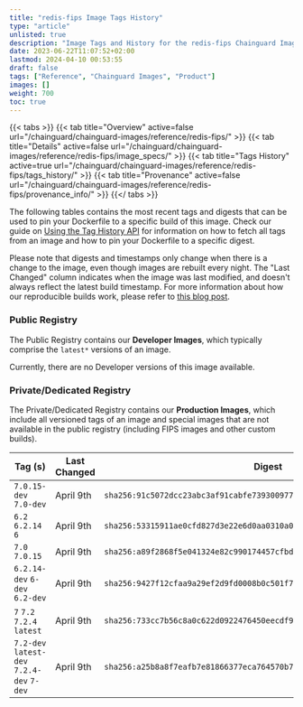 ```yaml
---
title: "redis-fips Image Tags History"
type: "article"
unlisted: true
description: "Image Tags and History for the redis-fips Chainguard Image"
date: 2023-06-22T11:07:52+02:00
lastmod: 2024-04-10 00:53:55
draft: false
tags: ["Reference", "Chainguard Images", "Product"]
images: []
weight: 700
toc: true
---
```


{{< tabs >}}
{{< tab title="Overview" active=false url="/chainguard/chainguard-images/reference/redis-fips/" >}}
{{< tab title="Details" active=false url="/chainguard/chainguard-images/reference/redis-fips/image_specs/" >}}
{{< tab title="Tags History" active=true url="/chainguard/chainguard-images/reference/redis-fips/tags_history/" >}}
{{< tab title="Provenance" active=false url="/chainguard/chainguard-images/reference/redis-fips/provenance_info/" >}}
{{</ tabs >}}

The following tables contains the most recent tags and digests that can be used to pin your Dockerfile to a specific build of this image. Check our guide on [Using the Tag History API](/chainguard/chainguard-images/using-the-tag-history-api/) for information on how to fetch all tags from an image and how to pin your Dockerfile to a specific digest.

Please note that digests and timestamps only change when there is a change to the image, even though images are rebuilt every night. The "Last Changed" column indicates when the image was last modified, and doesn't always reflect the latest build timestamp. For more information about how our reproducible builds work, please refer to [this blog post](https://www.chainguard.dev/unchained/reproducing-chainguards-reproducible-image-builds).

### Public Registry
The Public Registry contains our **Developer Images**, which typically comprise the `latest*` versions of an image.

Currently, there are no Developer versions of this image available.

### Private/Dedicated Registry
The Private/Dedicated Registry contains our **Production Images**, which include all versioned tags of an image and special images that are not available in the public registry (including FIPS images and other custom builds).

| Tag (s)                                     | Last Changed | Digest                                                                    |
|---------------------------------------------|--------------|---------------------------------------------------------------------------|
|  `7.0.15-dev` `7.0-dev`                     | April 9th    | `sha256:91c5072dcc23abc3af91cabfe73930097710dd901e13c26d4d55502a9c57ebd6` |
|  `6.2` `6.2.14` `6`                         | April 9th    | `sha256:53315911ae0cfd827d3e22e6d0aa0310a0bdd6404de6dff80266d4038848fc0f` |
|  `7.0` `7.0.15`                             | April 9th    | `sha256:a89f2868f5e041324e82c990174457cfbd645a9a5a7d1023bf6938cd2f272feb` |
|  `6.2.14-dev` `6-dev` `6.2-dev`             | April 9th    | `sha256:9427f12cfaa9a29ef2d9fd0008b0c501f7be93a5cf934498719e4976c484bbc0` |
|  `7` `7.2` `7.2.4` `latest`                 | April 9th    | `sha256:733cc7b56c8a0c622d0922476450eecdf93b9f877ea5a25ba84bf7fcf278a0d4` |
|  `7.2-dev` `latest-dev` `7.2.4-dev` `7-dev` | April 9th    | `sha256:a25b8a8f7eafb7e81866377eca764570b7a0cf6475b9f584ff2ab8676f60811b` |

